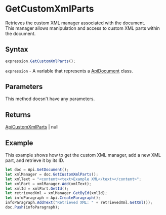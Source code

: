 # GetCustomXmlParts

Retrieves the custom XML manager associated with the document.\
This manager allows manipulation and access to custom XML parts within the document.

## Syntax

```javascript
expression.GetCustomXmlParts();
```

`expression` - A variable that represents a [ApiDocument](../ApiDocument.md) class.

## Parameters

This method doesn't have any parameters.

## Returns

[ApiCustomXmlParts](../../ApiCustomXmlParts/ApiCustomXmlParts.md) \| null

## Example

This example shows how to get the custom XML manager, add a new XML part, and retrieve it by its ID.

```javascript editor-docx
let doc = Api.GetDocument();
let xmlManager = doc.GetCustomXmlParts();
let xmlText = "<content><text>Example XML</text></content>";
let xmlPart = xmlManager.Add(xmlText);
let xmlId = xmlPart.GetId();
let retrievedXml = xmlManager.GetById(xmlId);
let infoParagraph = Api.CreateParagraph();
infoParagraph.AddText("Retrieved XML: " + retrievedXml.GetXml());
doc.Push(infoParagraph);
```
